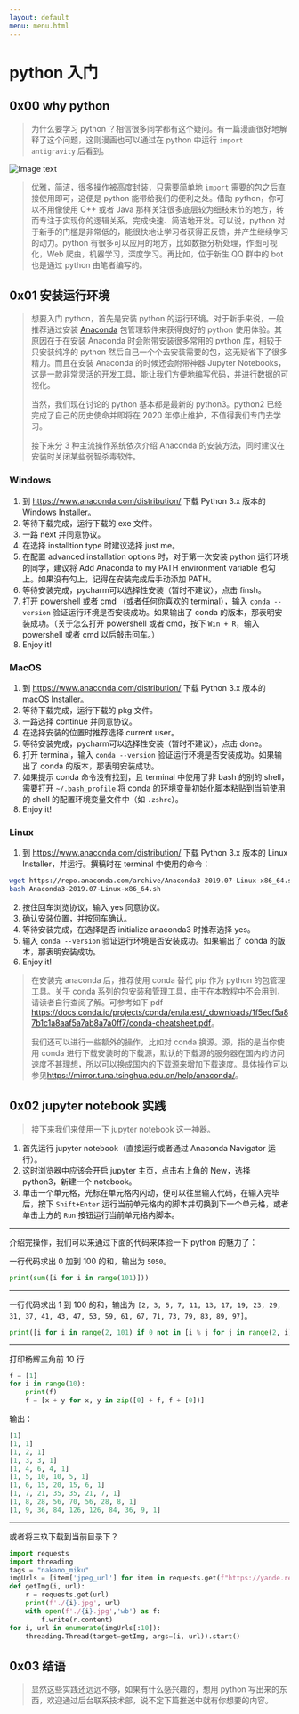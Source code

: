 ```yaml
---
layout: default
menu: menu.html
---
```


# python 入门

## 0x00 why python

> 为什么要学习 python ？相信很多同学都有这个疑问。有一篇漫画很好地解释了这个问题，这则漫画也可以通过在 python 中运行 `import antigravity` 后看到。

![Image text](https://imgs.xkcd.com/comics/python.png)
<!-- ![Image text](https://mmbiz.qpic.cn/mmbiz_png/TO0Oq5hdvxnZfx5cnlpbI1RGYUEj8ricMjOY2QQgjVuGCew27dWTpS9Q7QxCwnt1miaDUlj92EOBG3K9a5NCLWnA/0?wx_fmt=png) -->

> 优雅，简洁，很多操作被高度封装，只需要简单地 `import` 需要的包之后直接使用即可，这便是 python 能带给我们的便利之处。借助 python，你可以不用像使用 C++ 或者 Java 那样关注很多底层较为细枝末节的地方，转而专注于实现你的逻辑关系，完成快速、简洁地开发。可以说，python 对于新手的门槛是非常低的，能很快地让学习者获得正反馈，并产生继续学习的动力。python 有很多可以应用的地方，比如数据分析处理，作图可视化，Web 爬虫，机器学习，深度学习。再比如，位于新生 QQ 群中的 bot 也是通过 python 由笔者编写的。


## 0x01 安装运行环境

> 想要入门 python，首先是安装 python 的运行环境。对于新手来说，一般推荐通过安装 [Anaconda](https://docs.anaconda.com/anaconda/) 包管理软件来获得良好的 python 使用体验。其原因在于在安装 Anaconda 时会附带安装很多常用的 python 库，相较于只安装纯净的 python 然后自己一个个去安装需要的包，这无疑省下了很多精力。而且在安装 Anaconda 的时候还会附带神器 Jupyter Notebooks，这是一款非常灵活的开发工具，能让我们方便地编写代码，并进行数据的可视化。
>
> 当然，我们现在讨论的 python 基本都是最新的 python3。python2 已经完成了自己的历史使命并即将在 2020 年停止维护，不值得我们专门去学习。
>
> 接下来分 3 种主流操作系统依次介绍 Anaconda 的安装方法，同时建议在安装时关闭某些弱智杀毒软件。

### Windows

1. 到 <https://www.anaconda.com/distribution/> 下载 Python 3.x 版本的 Windows Installer。
2. 等待下载完成，运行下载的 exe 文件。
3. 一路 next 并同意协议。
4. 在选择 installtion type 时建议选择 just me。
5. 在配置 advanced installation options 时，对于第一次安装 python 运行环境的同学，建议将 Add Anaconda to my PATH environment variable 也勾上。如果没有勾上，记得在安装完成后手动添加 PATH。
6. 等待安装完成，pycharm可以选择性安装（暂时不建议），点击 finsh。
7. 打开 powershell 或者 cmd （或者任何你喜欢的 terminal），输入 `conda --version` 验证运行环境是否安装成功。如果输出了 conda 的版本，那表明安装成功。（关于怎么打开 powershell 或者 cmd，按下 `Win + R`，输入 powershell 或者 cmd 以后敲击回车。）
8. Enjoy it!

### MacOS

1. 到 <https://www.anaconda.com/distribution/> 下载 Python 3.x 版本的 macOS Installer。
2. 等待下载完成，运行下载的 pkg 文件。
3. 一路选择 continue 并同意协议。
4. 在选择安装的位置时推荐选择 current user。
5. 等待安装完成，pycharm可以选择性安装（暂时不建议），点击 done。
6. 打开 terminal，输入 `conda --version` 验证运行环境是否安装成功。如果输出了 conda 的版本，那表明安装成功。
7. 如果提示 conda 命令没有找到，且 terminal 中使用了非 bash 的别的 shell， 需要打开 `~/.bash_profile` 将 conda 的环境变量初始化脚本粘贴到当前使用的 shell 的配置环境变量文件中（如 `.zshrc`）。
8. Enjoy it!

### Linux

1. 到 <https://www.anaconda.com/distribution/> 下载 Python 3.x 版本的 Linux Installer，并运行。撰稿时在 terminal 中使用的命令：
```bash
wget https://repo.anaconda.com/archive/Anaconda3-2019.07-Linux-x86_64.sh
bash Anaconda3-2019.07-Linux-x86_64.sh
```


2. 按住回车浏览协议，输入 yes 同意协议。
3. 确认安装位置，并按回车确认。
4. 等待安装完成，在选择是否 initialize anaconda3 时推荐选择 yes。
5. 输入 `conda --version` 验证运行环境是否安装成功。如果输出了 conda 的版本，那表明安装成功。
6. Enjoy it!

> 在安装完 anaconda 后，推荐使用 conda 替代 pip 作为 python 的包管理工具。关于 conda 系列的包安装和管理工具，由于在本教程中不会用到，请读者自行查阅了解。可参考如下 pdf <https://docs.conda.io/projects/conda/en/latest/_downloads/1f5ecf5a87b1c1a8aaf5a7ab8a7a0ff7/conda-cheatsheet.pdf>。
>
> 我们还可以进行一些额外的操作，比如对 conda 换源。源，指的是当你使用 conda 进行下载安装时的下载源，默认的下载源的服务器在国内的访问速度不甚理想，所以可以换成国内的下载源来增加下载速度。具体操作可以参见<https://mirror.tuna.tsinghua.edu.cn/help/anaconda/>。

## 0x02 jupyter notebook 实践

> 接下来我们来使用一下 jupyter notebook 这一神器。

1. 首先运行 jupyter notebook（直接运行或者通过 Anaconda Navigator 运行）。
2. 这时浏览器中应该会开启 jupyter 主页，点击右上角的 New，选择 python3，新建一个 notebook。
3. 单击一个单元格，光标在单元格内闪动，便可以往里输入代码，在输入完毕后，按下 `Shift+Enter` 运行当前单元格内的脚本并切换到下一个单元格，或者单击上方的 `Run` 按钮运行当前单元格内脚本。

---

介绍完操作，我们可以来通过下面的代码来体验一下 python 的魅力了：

一行代码求出 0 加到 100 的和，输出为 `5050`。

```python
print(sum([i for i in range(101)]))
```

---

一行代码求出 1 到 100 的和，输出为 `[2, 3, 5, 7, 11, 13, 17, 19, 23, 29, 31, 37, 41, 43, 47, 53, 59, 61, 67, 71, 73, 79, 83, 89, 97]`。

```python
print([i for i in range(2, 101) if 0 not in [i % j for j in range(2, i)]])
```

---

打印杨辉三角前 10 行

```python
f = [1]
for i in range(10):
    print(f)
    f = [x + y for x, y in zip([0] + f, f + [0])]
```

输出：

```python
[1]
[1, 1]
[1, 2, 1]
[1, 3, 3, 1]
[1, 4, 6, 4, 1]
[1, 5, 10, 10, 5, 1]
[1, 6, 15, 20, 15, 6, 1]
[1, 7, 21, 35, 35, 21, 7, 1]
[1, 8, 28, 56, 70, 56, 28, 8, 1]
[1, 9, 36, 84, 126, 126, 84, 36, 9, 1]
```

---

或者将三玖下载到当前目录下？

```python
import requests
import threading
tags = "nakano_miku"
imgUrls = [item['jpeg_url'] for item in requests.get(f"https://yande.re/post.json?tags={tags}").json()]
def getImg(i, url):
    r = requests.get(url)
    print(f'./{i}.jpg', url)
    with open(f'./{i}.jpg','wb') as f:
        f.write(r.content)
for i, url in enumerate(imgUrls[:10]):
    threading.Thread(target=getImg, args=(i, url)).start()
```


## 0x03 结语

> 显然这些实践还远远不够，如果有什么感兴趣的，想用 python 写出来的东西，欢迎通过后台联系技术部，说不定下篇推送中就有你想要的内容。
